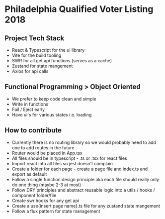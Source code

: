 # Philadelphia Qualified Voter Listing 2018


## Project Tech Stack
* React & Typescript for the ui library
* Vite for the build tooling
* SWR for all get api functions (serves as a cache)
* Zustand for state mangement
* Axios for api calls

## Functional Programming > Object Oriented
* We prefer to keep code clean and simple
* Write in functions
* Fail / Eject early 
* Have ui's for various states i.e. loading

## How to contribute
* Currently there is no routing library so we would probably need to add one to add routes in the future
* Router would be placed in App.tsx
* All files should be in typescript - .ts or .tsx for react files
* Import react into all files so jest doesn't complain
* Create a folder for each page - create a page file and index.ts and export as default
* Follow a single function design principle aka each file should really only do one thing (maybe 2-3 at most)
* Follow DRY principles and abstract reusable logic into a utils / hooks / component folder/file
* Create swr hooks for any get api
* Create a use{insert page name}.ts file for any zustand state mangement
* Follow a flux pattern for state management


